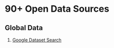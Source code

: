 # 90+ Open Data Sources


## **Global Data**

1. [Google Dataset Search](https://datasetsearch.research.google.com/) 
